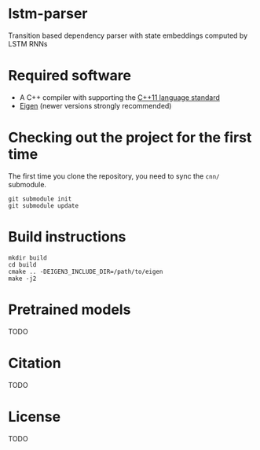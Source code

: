 # lstm-parser
Transition based dependency parser with state embeddings computed by LSTM RNNs

# Required software

 * A C++ compiler with supporting the [C++11 language standard](https://en.wikipedia.org/wiki/C%2B%2B11)
 * [Eigen](eigen.tuxfamily.org) (newer versions strongly recommended)

# Checking out the project for the first time

The first time you clone the repository, you need to sync the `cnn/` submodule.

    git submodule init
    git submodule update

# Build instructions

    mkdir build
    cd build
    cmake .. -DEIGEN3_INCLUDE_DIR=/path/to/eigen
    make -j2

# Pretrained models

TODO

# Citation

TODO

# License

TODO

